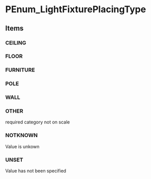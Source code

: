 # PEnum_LightFixturePlacingType

## Items

### CEILING


### FLOOR


### FURNITURE


### POLE


### WALL


### OTHER
required category not on scale

### NOTKNOWN
Value is unkown

### UNSET
Value has not been specified
